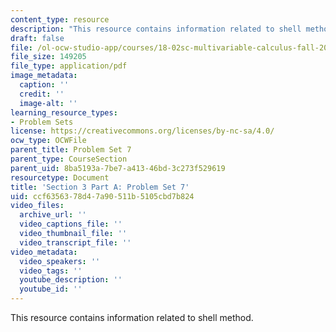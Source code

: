 ```yaml
---
content_type: resource
description: "This resource contains information related to shell method.\r\n"
draft: false
file: /ol-ocw-studio-app/courses/18-02sc-multivariable-calculus-fall-2010/ccf6356378d47a90511b5105cbd7b824_MIT18_02SC_pset7.pdf
file_size: 149205
file_type: application/pdf
image_metadata:
  caption: ''
  credit: ''
  image-alt: ''
learning_resource_types:
- Problem Sets
license: https://creativecommons.org/licenses/by-nc-sa/4.0/
ocw_type: OCWFile
parent_title: Problem Set 7
parent_type: CourseSection
parent_uid: 8ba5193a-7be7-a413-46bd-3c273f529619
resourcetype: Document
title: 'Section 3 Part A: Problem Set 7'
uid: ccf63563-78d4-7a90-511b-5105cbd7b824
video_files:
  archive_url: ''
  video_captions_file: ''
  video_thumbnail_file: ''
  video_transcript_file: ''
video_metadata:
  video_speakers: ''
  video_tags: ''
  youtube_description: ''
  youtube_id: ''
---
```

This resource contains information related to shell method.